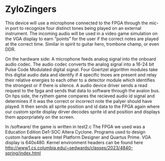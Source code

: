 # ZyloZingers
This device will use a microphone connected to the FPGA through the mic-in port to recognize four distinct tones being played on an external instrument. The incoming audio will be used in a video game simulation on the VGA display to earn “points” for the user if the correct notes are played at the correct time. Similar in spirit to guitar hero, trombone champ, or even DDR.

On the hardware side: A microphone feeds analog signal into the onboard audio codec. The audio codec converts the analog signal into a 16-24 bit Pulse Code Modulated digital signal. Four Goertzel algorithm modules take this digital audio data and identify if 4 specific tnoes are present and relay their relative energies to each other to a detector module which identifies the strongest or if there is silence. A audio device driver sends a read request to the fpga and sends that data to software through the avalon bus. On hps side, the rythem game compares the recieved audio id signal and determines if it was the correct or incorrect note the palyer should have played. It then sends all sprite position and id data to the FPGA again where our custom sprite display dirver decodes sprite id and position and displays them apporpriately on the screen.


In /software/ the game is written in test2.c
The FPGA we used was a Education Edition De1-SOC Altera Cyclone.
Programs used to design custom hardware were Intel Platform Designer and Quartus Prime.
VGA display is 640x480. 
Kernel environment headers can be found here http://www1.cs.columbia.edu/~sedwards/classes/2023/4840-spring/index.html
